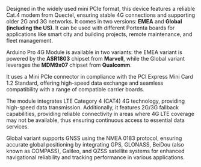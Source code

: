 <FeatureDescription>

 Designed in the widely used mini PCIe format, this device features a reliable Cat.4 modem from Quectel, ensuring stable 4G connections and supporting older 2G and 3G networks. It comes in two versions: **EMEA** and **Global (including the US)**. It can be used with different Portenta boards for applications like smart city and building projects, remote maintenance, and fleet management.
</FeatureDescription>


<FeatureList>

<Feature title="Marvell ASR1803 / Qualcomm MDM9x07" image="core">

  Arduino Pro 4G Module is available in two variants: the EMEA variant is powered by the **ASR1803** chipset from **Marvell**, while the Global variant leverages the **MDM9x07** chipset from **Qualcomm**.

</Feature>

<Feature title="Mini PCIe Interface" image="hw-pin">

  It uses a Mini PCIe connector in compliance with the PCI Express Mini Card 1.2 Standard, offering high-speed data exchange and seamless compatibility with a range of compatible carrier boards.

</Feature>

<Feature title="LTE Connectivity" image="cellular">

  The module integrates LTE Category 4 (CAT4) 4G technology, providing high-speed data transmission. Additionally, it features 2G/3G fallback capabilities, providing reliable connectivity in areas where 4G LTE coverage may not be available, thus ensuring continuous access to essential data services.

</Feature>

<Feature title="Global Navigation Satellite System (GNSS)" image="world-map">

  Global variant supports GNSS using the NMEA 0183 protocol, ensuring accurate global positioning by integrating GPS, GLONASS, BeiDou (also known as COMPASS), Galileo, and QZSS satellite systems for enhanced navigational reliability and tracking performance in various applications.

</Feature>

</FeatureList>


